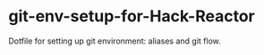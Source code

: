 git-env-setup-for-Hack-Reactor
==============================

Dotfile for setting up git environment: aliases and git flow.
